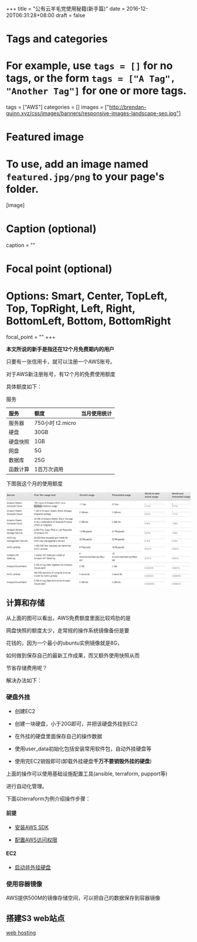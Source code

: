 +++
title = "公有云羊毛党使用秘籍(新手篇)"
date = 2016-12-20T06:31:28+08:00
draft = false

# Tags and categories
# For example, use `tags = []` for no tags, or the form `tags = ["A Tag", "Another Tag"]` for one or more tags.
tags = ["AWS"]
categories = []
images = ["http://brendan-quinn.xyz/css/images/banners/responsive-images-landscape-seo.jpg"]
# Featured image
# To use, add an image named `featured.jpg/png` to your page's folder. 
[image]
  # Caption (optional)
  caption = ""

  # Focal point (optional)
  # Options: Smart, Center, TopLeft, Top, TopRight, Left, Right, BottomLeft, Bottom, BottomRight
  focal_point = ""
+++

**本文所说的新手是指还在12个月免费期内的用户**

只要有一张信用卡，就可以注册一个AWS账号。

对于AWS新注册账号，有12个月的免费使用额度

具体额度如下：

服务


| 服务        | 额度           | 当月使用统计  |
|:------------- |:-------------| :-----|
| 服务器      | 750小时 t2.micro |  |
|硬盘| 30GB||
|硬盘快照|1GB||
|网盘|5G||
|数据库|25G||
|函数计算|1百万次调用||

下图我这个月的使用额度

![](/img/post/aws-free-usage.png)


## 计算和存储



从上面的图可以看出，AWS免费额度里面比较鸡肋的是

网盘快照的额度太少，走常规的操作系统镜像备份是要

花钱的，因为一个最小的ubuntu实例镜像就是8G，

如何做到保存自己的最新工作成果，而又额外使用快照从而

节省存储费用呢？

解决办法如下：

### 硬盘外挂 


- 创建EC2

- 创建一块硬盘，小于20G即可，并把该硬盘外挂到EC2

- 在外挂的硬盘里面保存自己的操作数据

- 使用user_data初始化包括安装常用软件包，自动外挂硬盘等

- 使用完EC2销毁即可(卸载外挂硬盘**千万不要销毁外挂的硬盘**)

上面的操作可以使用基础设施配置工具(ansible, terraform, pupport等)

进行自动化管理。

下面以terraform为例介绍操作步骤：

#### 前提

- [安装AWS SDK](/post/use-public-cloud-for-free/#install_aws_sdk)

- [配置AWS访问权限](/post/use-public-cloud-for-free/#install_aws_sdk)


#### EC2

- [启动并外挂硬盘](https://github.com/wubigo/iaas/tree/master/aws)


### 使用容器镜像

AWS提供500M的镜像存储空间，可以把自己的数据保存到容器镜像


## 搭建S3 web站点

[web hosting](/post/aws-s3-web-hosting/)